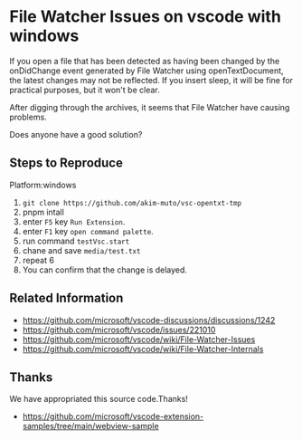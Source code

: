 # File Watcher Issues on vscode with windows

If you open a file that has been detected as having been changed by the onDidChange event generated by File Watcher using openTextDocument, the latest changes may not be reflected.
If you insert sleep, it will be fine for practical purposes, but it won't be clear.

After digging through the archives, it seems that File Watcher have causing problems.

Does anyone have a good solution?

## Steps to Reproduce

Platform:windows

1. `git clone https://github.com/akim-muto/vsc-opentxt-tmp`
2. pnpm intall
3. enter `F5` key `Run Extension`.
4. enter `F1` key `open command palette`.
5. run command `testVsc.start`
6. chane and save `media/test.txt`
7. repeat 6
8. You can confirm that the change is delayed.

## Related Information

* <https://github.com/microsoft/vscode-discussions/discussions/1242>
* <https://github.com/microsoft/vscode/issues/221010>
* <https://github.com/microsoft/vscode/wiki/File-Watcher-Issues>
* <https://github.com/microsoft/vscode/wiki/File-Watcher-Internals>

## Thanks

We have appropriated this source code.Thanks!
* <https://github.com/microsoft/vscode-extension-samples/tree/main/webview-sample>
